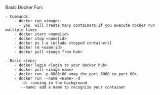Basic Docker Fun:

	- Commands:
		- docker run <image>
		  - you  will create many containers if you execute docker run multiple times
		- docker start <name|id>
		- docker stop <name|id>
		- docker ps [-a include stopped containers]
		- docker rm <name|id>
		- docker pull <image from hub>

	- Basic steps:
		- docker login <login to your docker hub>
		- docker pull <image name>
		- docker run -p 8080:80 <map the port 8080 to port 80>	
		- docker run --name <name> -d
		   -d: running in the background
		   --name: add a name to recognize your container
